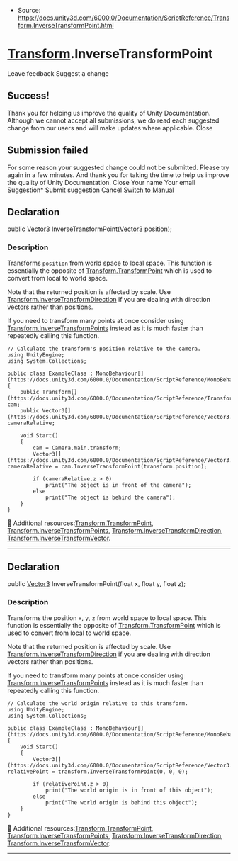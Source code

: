 * Source: https://docs.unity3d.com/6000.0/Documentation/ScriptReference/Transform.InverseTransformPoint.html

#  [Transform](https://docs.unity3d.com/6000.0/Documentation/ScriptReference/Transform.html).InverseTransformPoint
Leave feedback
Suggest a change
## Success!
Thank you for helping us improve the quality of Unity Documentation. Although we cannot accept all submissions, we do read each suggested change from our users and will make updates where applicable.
Close
## Submission failed
For some reason your suggested change could not be submitted. Please <a>try again</a> in a few minutes. And thank you for taking the time to help us improve the quality of Unity Documentation.
Close
Your name Your email Suggestion* Submit suggestion
Cancel
[Switch to Manual](https://docs.unity3d.com/6000.0/Documentation/Manual/class-Transform.html "Go to Transform Component in the Manual")
## Declaration
public [Vector3](https://docs.unity3d.com/6000.0/Documentation/ScriptReference/Vector3.html) InverseTransformPoint([Vector3](https://docs.unity3d.com/6000.0/Documentation/ScriptReference/Vector3.html) position); 
### Description
Transforms `position` from world space to local space.
This function is essentially the opposite of [Transform.TransformPoint](https://docs.unity3d.com/6000.0/Documentation/ScriptReference/Transform.TransformPoint.html) which is used to convert from local to world space.  
  
Note that the returned position is affected by scale. Use [Transform.InverseTransformDirection](https://docs.unity3d.com/6000.0/Documentation/ScriptReference/Transform.InverseTransformDirection.html) if you are dealing with direction vectors rather than positions.  
  
If you need to transform many points at once consider using [Transform.InverseTransformPoints](https://docs.unity3d.com/6000.0/Documentation/ScriptReference/Transform.InverseTransformPoints.html) instead as it is much faster than repeatedly calling this function.
```
// Calculate the transform's position relative to the camera.
using UnityEngine;
using System.Collections;  
  
public class ExampleClass : MonoBehaviour[](https://docs.unity3d.com/6000.0/Documentation/ScriptReference/MonoBehaviour.html)
{
    public Transform[](https://docs.unity3d.com/6000.0/Documentation/ScriptReference/Transform.html) cam;
    public Vector3[](https://docs.unity3d.com/6000.0/Documentation/ScriptReference/Vector3.html) cameraRelative;  
  
    void Start()
    {
        cam = Camera.main.transform;
        Vector3[](https://docs.unity3d.com/6000.0/Documentation/ScriptReference/Vector3.html) cameraRelative = cam.InverseTransformPoint(transform.position);  
  
        if (cameraRelative.z > 0)
            print("The object is in front of the camera");
        else
            print("The object is behind the camera");
    }
}

```

Additional resources:[Transform.TransformPoint](https://docs.unity3d.com/6000.0/Documentation/ScriptReference/Transform.TransformPoint.html), [Transform.InverseTransformPoints](https://docs.unity3d.com/6000.0/Documentation/ScriptReference/Transform.InverseTransformPoints.html), [Transform.InverseTransformDirection](https://docs.unity3d.com/6000.0/Documentation/ScriptReference/Transform.InverseTransformDirection.html), [Transform.InverseTransformVector](https://docs.unity3d.com/6000.0/Documentation/ScriptReference/Transform.InverseTransformVector.html).
* * *
## Declaration
public [Vector3](https://docs.unity3d.com/6000.0/Documentation/ScriptReference/Vector3.html) InverseTransformPoint(float x, float y, float z); 
### Description
Transforms the position `x`, `y`, `z` from world space to local space.
This function is essentially the opposite of [Transform.TransformPoint](https://docs.unity3d.com/6000.0/Documentation/ScriptReference/Transform.TransformPoint.html) which is used to convert from local to world space.  
  
Note that the returned position is affected by scale. Use [Transform.InverseTransformDirection](https://docs.unity3d.com/6000.0/Documentation/ScriptReference/Transform.InverseTransformDirection.html) if you are dealing with direction vectors rather than positions.  
  
If you need to transform many points at once consider using [Transform.InverseTransformPoints](https://docs.unity3d.com/6000.0/Documentation/ScriptReference/Transform.InverseTransformPoints.html) instead as it is much faster than repeatedly calling this function.
```
// Calculate the world origin relative to this transform.
using UnityEngine;
using System.Collections;  
  
public class ExampleClass : MonoBehaviour[](https://docs.unity3d.com/6000.0/Documentation/ScriptReference/MonoBehaviour.html)
{
    void Start()
    {
        Vector3[](https://docs.unity3d.com/6000.0/Documentation/ScriptReference/Vector3.html) relativePoint = transform.InverseTransformPoint(0, 0, 0);  
  
        if (relativePoint.z > 0)
            print("The world origin is in front of this object");
        else
            print("The world origin is behind this object");
    }
}

```

Additional resources:[Transform.TransformPoint](https://docs.unity3d.com/6000.0/Documentation/ScriptReference/Transform.TransformPoint.html), [Transform.InverseTransformPoints](https://docs.unity3d.com/6000.0/Documentation/ScriptReference/Transform.InverseTransformPoints.html), [Transform.InverseTransformDirection](https://docs.unity3d.com/6000.0/Documentation/ScriptReference/Transform.InverseTransformDirection.html), [Transform.InverseTransformVector](https://docs.unity3d.com/6000.0/Documentation/ScriptReference/Transform.InverseTransformVector.html).
* * *
